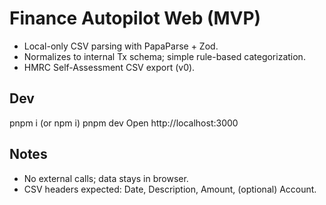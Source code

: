 # Finance Autopilot Web (MVP)
- Local-only CSV parsing with PapaParse + Zod.
- Normalizes to internal Tx schema; simple rule-based categorization.
- HMRC Self-Assessment CSV export (v0).
## Dev
pnpm i (or npm i)
pnpm dev
Open http://localhost:3000
## Notes
- No external calls; data stays in browser.
- CSV headers expected: Date, Description, Amount, (optional) Account.

